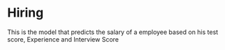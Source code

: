 # Hiring
This is the model that predicts the salary of a employee based on his test score, Experience and Interview Score

